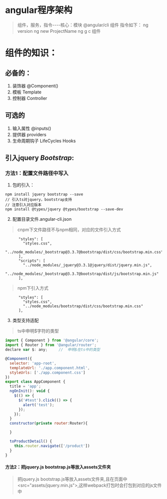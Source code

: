 # angular程序架构

> 组件，服务，指令----核心：模块
> @angular/cli 组件
> 指令如下：
> ng version
> ng new ProjectName
> ng g c 组件

# 组件的知识：
## 必备的：
1. 装饰器 @Component()
2. 模板 Template
3. 控制器 Controller
## 可选的
1. 输入属性  @inputs()
2. 提供器    providers
3. 生命周期钩子   LifeCycles Hooks

## 引入jquery *Bootstrap*:
### 方法1：配置文件路径中写入
1. 包的引入：
```
npm install jquery bootstrap --save
// 引入ts对jquery，bootstrap支持
// 注意引入对应版本
npm install @types/jquery @types/bootstrap --save-dev
```
2. 配置目录文件.angular-cli.json
> cnpm下文件路径不与npm相同，对应的文件引入方式
```
      "styles": [
        "styles.css",
        "../node_modules/_bootstrap@3.3.7@bootstrap/dist/css/bootstrap.min.css"
      ],
      "scripts": [
        "../node_modules/_jquery@3.3.1@jquery/dist/jquery.min.js",
        "../node_modules/_bootstrap@3.3.7@bootstrap/dist/js/bootstrap.min.js"
      ],
```
> npm下引入方式
```
      "styles": [
        "styles.css",
        "../node_modules/bootstrap/dist/css/bootstrap.min.css"
      ],
```
3. 类型支持适配
> ts中申明$字符的类型
``` javascript
import { Component } from '@angular/core';
import { Router } from '@angular/router';
declare var $: any;     //  申明$在ts中的类型

@Component({
  selector: 'app-root',
  templateUrl: './app.component.html',
  styleUrls: ['./app.component.css']
})
export class AppComponent {
  title = 'app';
  ngOnInit(): void {
    $(() => {
      $('#test').click(() => {
        alert('test');
      });
    });
  }
  constructor(private router:Router){

  }

  toProductDetail() {
    this.router.navigate(['/product'])
  }
}
```
#### 方法2：把jquery.js bootstrap.js等放入assets文件夹
> 把jquery.js bootstrap.js等放入assets文件夹,且在页面中 <src="assets/jquery.min.js">,这样webpack打包时会打包到对应的js文件中





